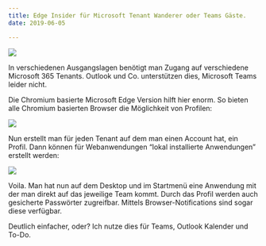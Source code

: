 ```yaml
---
title: Edge Insider für Microsoft Tenant Wanderer oder Teams Gäste.
date: 2019-06-05

---
```


![](https://cdn-images-1.medium.com/max/800/0*t5nlkkASm_eQ7OC_.png)

In verschiedenen Ausgangslagen benötigt man Zugang auf verschiedene Microsoft 365 Tenants. Outlook und Co. unterstützen dies, Microsoft Teams leider nicht.

Die Chromium basierte Microsoft Edge Version hilft hier enorm. So bieten alle Chromium basierten Browser die Möglichkeit von Profilen:

![](https://cdn-images-1.medium.com/max/1400/1*qnDoY76oieu3jvYUuSHEDg.gif)

Nun erstellt man für jeden Tenant auf dem man einen Account hat, ein Profil. Dann können für Webanwendungen “lokal installierte Anwendungen” erstellt werden:

![](https://cdn-images-1.medium.com/max/1200/1*wGOFVKA4m9kvtLDzSVYqIw.png)

Voila. Man hat nun auf dem Desktop und im Startmenü eine Anwendung mit der man direkt auf das jeweilige Team kommt. Durch das Profil werden auch gesicherte Passwörter zugreifbar. Mittels Browser-Notifications sind sogar diese verfügbar.

Deutlich einfacher, oder? Ich nutze dies für Teams, Outlook Kalender und To-Do.